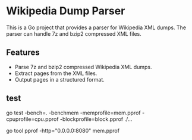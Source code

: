 # Wikipedia Dump Parser

This is a Go project that provides a parser for Wikipedia XML dumps. The parser can handle 7z and bzip2 compressed XML files.

## Features

- Parse 7z and bzip2 compressed Wikipedia XML dumps.
- Extract pages from the XML files.
- Output pages in a structured format.


## test

 go test -bench=. -benchmem -memprofile=mem.pprof -cpuprofile=cpu.pprof -blockprofile=block.pprof ./...

 go tool pprof -http="0.0.0.0:8080" mem.pprof  

 